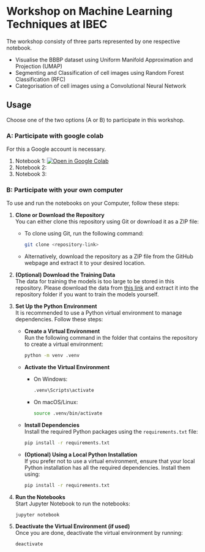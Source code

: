 # Workshop on Machine Learning Techniques at IBEC

The workshop consisty of three parts represented by one respective notebook.
- Visualise the BBBP dataset using Uniform Manifold Approximation and Projection (UMAP)
- Segmenting and Classification of cell images using Random Forest Classification (RFC)
- Categorisation of cell images using a Convolutional Neural Network



## Usage
Choose one of the two options (A or B) to participate in this workshop.

### A: Participate with google colab
For this a Google account is necessary.

1. Notebook 1: [![Open in Google Colab](https://colab.research.google.com/assets/colab-badge.svg)](https://colab.research.google.com/drive/1Zzg5JlDGsvFSakiDLwnNc27HeVaLyu1V?usp=sharing)
2. Notebook 2: 
3. Notebook 3:

### B: Participate with your own computer
To use and run the notebooks on your Computer, follow these steps:
1. **Clone or Download the Repository**  
    You can either clone this repository using Git or download it as a ZIP file:  
    - To clone using Git, run the following command:  
      ```bash
      git clone <repository-link>
      ```  
    - Alternatively, download the repository as a ZIP file from the GitHub webpage and extract it to your desired location.

2. **(Optional) Download the Training Data**  
    The data for training the models is too large to be stored in this repository. Please download the data from [this link](<placeholder-link>) and extract it into the repository folder if you want to train the models yourself.

3. **Set Up the Python Environment**  
    It is recommended to use a Python virtual environment to manage dependencies. Follow these steps:

    - **Create a Virtual Environment**  
      Run the following command in the folder that contains the repository to create a virtual environment:
      ```bash
      python -m venv .venv
      ```
      
    - **Activate the Virtual Environment**  
      - On Windows:
         ```bash
         .venv\Scripts\activate
         ```
      - On macOS/Linux:
         ```bash
         source .venv/bin/activate
         ```

    - **Install Dependencies**  
      Install the required Python packages using the `requirements.txt` file:
      ```bash
      pip install -r requirements.txt
      ```

    - **(Optional) Using a Local Python Installation**  
        If you prefer not to use a virtual environment, ensure that your local Python installation has all the required dependencies. Install them using:
        ```bash
        pip install -r requirements.txt
        ```

4. **Run the Notebooks**  
    Start Jupyter Notebook to run the notebooks:
    ```bash
    jupyter notebook
    ```

6. **Deactivate the Virtual Environment (if used)**  
    Once you are done, deactivate the virtual environment by running:
    ```bash
    deactivate
    ```